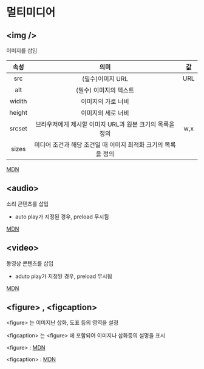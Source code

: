 # 멀티미디어

## \<img />
이미지를 삽입

|속성   |의미   |값 |
|:---:|:---:|:---:|
|src|(필수)이미지 URL| URL
|alt|(필수) 이미지의 텍스트||
|widith|이미지의 가로 너비||
|height|이미지의 세로 너비||
|srcset |브라우저에게 제시할 이미지 URL과 원본 크기의 목록을 정의|w,x|
|sizes|미디어 조건과 해당 조건일 때 이미지 최적화 크기의 목록을 정의||

[MDN](https://developer.mozilla.org/ko/docs/Web/HTML/Element/img)

## \<audio>
소리 콘텐츠를 삽입

- auto play가 지정된 경우, preload 무시됨

[MDN](https://developer.mozilla.org/ko/docs/Web/HTML/Element/audio)

## \<video>
동영상 콘텐츠를 삽입
- aduto play가 지정된 경우, preload 무시됨

[MDN](https://developer.mozilla.org/ko/docs/Web/HTML/Element/video)

## \<figure> , \<figcaption>
\<figure> 는 이미지난 삽화, 도표 등의 영역을 설정

\<figcaption> 는 \<figure> 에 포함되어 이미지나 삽화등의 설명을 표시

\<figure> : [MDN](https://developer.mozilla.org/ko/docs/Web/HTML/Element/figure)

\<figcaption> : [MDN](https://developer.mozilla.org/ko/docs/Web/HTML/Element/figcaption)
